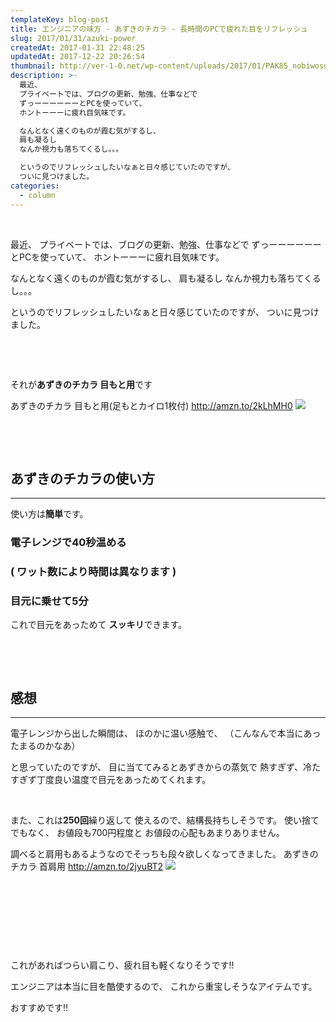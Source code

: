 ```yaml
---
templateKey: blog-post
title: エンジニアの味方 - あずきのチカラ - 長時間のPCで疲れた目をリフレッシュ
slug: 2017/01/31/azuki-power
createdAt: 2017-01-31 22:48:25
updatedAt: 2017-12-22 20:26:54
thumbnail: http://ver-1-0.net/wp-content/uploads/2017/01/PAK85_nobiwosuruOL1292-thumb-autox1600-16472.jpg
description: >-
  最近、
  プライベートでは、ブログの更新、勉強、仕事などで
  ずっーーーーーーとPCを使っていて、
  ホントーーーに疲れ目気味です。

  なんとなく遠くのものが霞む気がするし、
  肩も凝るし
  なんか視力も落ちてくるし。。。

  というのでリフレッシュしたいなぁと日々感じていたのですが、
  ついに見つけました。
categories:
  - column
---
```



&nbsp;

最近、
プライベートでは、ブログの更新、勉強、仕事などで
ずっーーーーーーとPCを使っていて、
ホントーーーに疲れ目気味です。

なんとなく遠くのものが霞む気がするし、
肩も凝るし
なんか視力も落ちてくるし。。。

というのでリフレッシュしたいなぁと日々感じていたのですが、
ついに見つけました。

&nbsp;

&nbsp;

それが<strong>あずきのチカラ 目もと用</strong>です

あずきのチカラ 目もと用(足もとカイロ1枚付)
http://amzn.to/2kLhMH0
<a href="https://www.amazon.co.jp/dp/B01MYLZO9Z/ref=as_li_ss_il?ie=UTF8&amp;qid=1485868965&amp;sr=8-1&amp;keywords=%E3%81%82%E3%81%9A%E3%81%8D%E3%81%AE%E3%83%81%E3%82%AB%E3%83%A9&amp;linkCode=li3&amp;tag=llg01-22&amp;linkId=72b83578840570ad74b155e6d70f078a" target="_blank" rel="noopener noreferrer"><img src="//ws-fe.amazon-adsystem.com/widgets/q?_encoding=UTF8&amp;ASIN=B01MYLZO9Z&amp;Format=_SL250_&amp;ID=AsinImage&amp;MarketPlace=JP&amp;ServiceVersion=20070822&amp;WS=1&amp;tag=llg01-22" border="0" /></a><img style="border: none !important; margin: 0px !important;" src="https://ir-jp.amazon-adsystem.com/e/ir?t=llg01-22&amp;l=li3&amp;o=9&amp;a=B01MYLZO9Z" alt="" width="1" height="1" border="0" />

&nbsp;

&nbsp;
<h2>あずきのチカラの使い方</h2>

<hr />

使い方は<strong>簡単</strong>です。
<h3>電子レンジで40秒温める</h3>
<h3>( ワット数により時間は異なります )</h3>
<h3>目元に乗せて5分</h3>
これで目元をあっためて
<strong>スッキリ</strong>できます。

&nbsp;

&nbsp;
<h2>感想</h2>

<hr />

電子レンジから出した瞬間は、
ほのかに温い感触で、
（こんなんで本当にあったまるのかなあ）

と思っていたのですが、
目に当ててみるとあずきからの蒸気で
熱すぎず、冷たすぎず丁度良い温度で目元をあっためてくれます。

&nbsp;

また、これは<strong>250回</strong>繰り返して
使えるので、結構長持ちしそうです。
使い捨てでもなく、
お値段も700円程度と
お値段の心配もあまりありません。

調べると肩用もあるようなのでそっちも段々欲しくなってきました。
あずきのチカラ 首肩用
<a href="http://amzn.to/2jyuBT2">http://amzn.to/2jyuBT2</a>
<a href="https://www.amazon.co.jp/%E3%81%82%E3%81%9A%E3%81%8D%E3%81%AE%E3%83%81%E3%82%AB%E3%83%A9-%E9%A6%96%E8%82%A9%E7%94%A8/dp/B002L1609Q/ref=as_li_ss_il?ie=UTF8&amp;qid=1485868965&amp;sr=8-2&amp;keywords=%E3%81%82%E3%81%9A%E3%81%8D%E3%81%AE%E3%83%81%E3%82%AB%E3%83%A9&amp;linkCode=li2&amp;tag=llg01-22&amp;linkId=8d130f4b4c359e6e16b2a804c4e61b70" target="_blank" rel="noopener noreferrer"><img src="//ws-fe.amazon-adsystem.com/widgets/q?_encoding=UTF8&amp;ASIN=B002L1609Q&amp;Format=_SL160_&amp;ID=AsinImage&amp;MarketPlace=JP&amp;ServiceVersion=20070822&amp;WS=1&amp;tag=llg01-22" border="0" /></a><img style="border: none !important; margin: 0px !important;" src="https://ir-jp.amazon-adsystem.com/e/ir?t=llg01-22&amp;l=li2&amp;o=9&amp;a=B002L1609Q" alt="" width="1" height="1" border="0" />

&nbsp;

&nbsp;

&nbsp;

&nbsp;

これがあればつらい肩こり、疲れ目も軽くなりそうです!!

エンジニアは本当に目を酷使するので、
これから重宝しそうなアイテムです。

おすすめです!!
